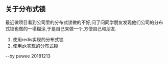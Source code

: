 ## 关于分布式锁
最近做项目看到公司里的分布式锁做的不好,问了问同学朋友发现他们公司的分布式锁也做的一塌糊涂,于是自己来做一个,方便自己和朋友.  

1. 使用redis实现的分布式锁
2. 使用zk实现的分布式锁

--by pewee 20181213